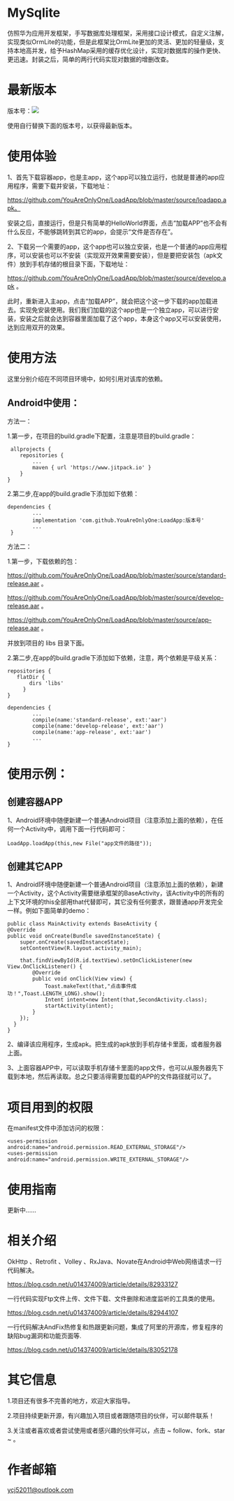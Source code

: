 # MySqlite
仿照华为应用开发框架，手写数据库处理框架，采用接口设计模式，自定义注解，实现类似OrmLite的功能，但是此框架比OrmLite更加的灵活、更加的轻量级，支持本地高并发，给予HashMap采用的缓存优化设计，实现对数据库的操作更快、更迅速。封装之后，简单的两行代码实现对数据的增删改查。


# 最新版本

版本号：[![](https://www.jitpack.io/v/YouAreOnlyOne/LoadApp.svg)](https://www.jitpack.io/#YouAreOnlyOne/LoadApp)

使用自行替换下面的版本号，以获得最新版本。

# 使用体验

1、首先下载容器app，也是主app，这个app可以独立运行，也就是普通的app应用程序，需要下载并安装，下载地址：

https://github.com/YouAreOnlyOne/LoadApp/blob/master/source/loadapp.apk。
    
安装之后，直接运行，但是只有简单的HelloWorld界面，点击“加载APP”也不会有什么反应，不能够跳转到其它的app，会提示“文件是否存在”。

2、下载另一个需要的app，这个app也可以独立安装，也是一个普通的app应用程序，可以安装也可以不安装（实现双开效果需要安装），但是要把安装包（apk文件）放到手机存储的根目录下面，下载地址：

https://github.com/YouAreOnlyOne/LoadApp/blob/master/source/develop.apk 。
    
此时，重新进入主app，点击“加载APP”，就会把这个这一步下载的app加载进去。实现免安装使用。我们我们加载的这个app也是一个独立app，可以进行安装，安装之后就会达到容器里面加载了这个app，本身这个app又可以安装使用，达到应用双开的效果。
    

# 使用方法

这里分别介绍在不同项目环境中，如何引用对该库的依赖。

## Android中使用：

方法一：

1.第一步，在项目的build.gradle下配置，注意是项目的build.gradle：

     allprojects {
		repositories {
			...
			maven { url 'https://www.jitpack.io' }
		}
	}
    
    
2.第二步,在app的build.gradle下添加如下依赖：

    dependencies {
            ...
            implementation 'com.github.YouAreOnlyOne:LoadApp:版本号'
            ...
     }
    
    
方法二：
    
 1.第一步，下载依赖的包：
 
https://github.com/YouAreOnlyOne/LoadApp/blob/master/source/standard-release.aar 。

https://github.com/YouAreOnlyOne/LoadApp/blob/master/source/develop-release.aar 。

https://github.com/YouAreOnlyOne/LoadApp/blob/master/source/app-release.aar 。
    
并放到项目的 libs 目录下面。
    
 2.第二步,在app的build.gradle下添加如下依赖，注意，两个依赖是平级关系：
    
    repositories {
       flatDir {
           dirs 'libs'
         }
    }
    
    dependencies {
            ...
            compile(name:'standard-release', ext:'aar')
            compile(name:'develop-release', ext:'aar')
            compile(name:'app-release', ext:'aar')
            ...
    }
 

	
# 使用示例：

## 创建容器APP

1、Android环境中随便新建一个普通Android项目（注意添加上面的依赖），在任何一个Activity中，调用下面一行代码即可：

    LoadApp.loadApp(this,new File("app文件的路径"));


## 创建其它APP

1、Android环境中随便新建一个普通Android项目（注意添加上面的依赖），新建一个Activity，这个Activity需要继承框架的BaseActivity，该Activity中的所有的上下文环境的this全部用that代替即可，其它没有任何要求，跟普通app开发完全一样。例如下面简单的demo：

	public class MainActivity extends BaseActivity {
    @Override
    public void onCreate(Bundle savedInstanceState) {
        super.onCreate(savedInstanceState);
        setContentView(R.layout.activity_main);

        that.findViewById(R.id.textView).setOnClickListener(new View.OnClickListener() {
            @Override
            public void onClick(View view) {
                Toast.makeText(that,"点击事件成功！",Toast.LENGTH_LONG).show();
                Intent intent=new Intent(that,SecondActivity.class);
                startActivity(intent);
            }
        });
      }
    }
    
2、编译该应用程序，生成apk。把生成的apk放到手机存储卡里面，或者服务器上面。

3、上面容器APP中，可以读取手机存储卡里面的app文件，也可以从服务器先下载到本地，然后再读取。总之只要活得需要加载的APP的文件路径就可以了。
	
	




 
 
# 项目用到的权限

  在manifest文件中添加访问的权限：
 

    <uses-permission android:name="android.permission.READ_EXTERNAL_STORAGE"/>
    <uses-permission android:name="android.permission.WRITE_EXTERNAL_STORAGE"/>

   

 
# 使用指南
 
 更新中……
 
# 相关介绍


OkHttp 、Retrofit 、Volley 、RxJava、Novate在Android中Web网络请求一行代码解决。

https://blog.csdn.net/u014374009/article/details/82933127

一行代码实现Ftp文件上传、文件下载、文件删除和进度监听的工具类的使用。

https://blog.csdn.net/u014374009/article/details/82944107

一行代码解决AndFix热修复和热跟更新问题，集成了阿里的开源库，修复程序的缺陷bug漏洞和功能页面等.

https://blog.csdn.net/u014374009/article/details/83052178




# 其它信息

1.项目还有很多不完善的地方，欢迎大家指导。

2.项目持续更新开源，有兴趣加入项目或者跟随项目的伙伴，可以邮件联系！ 

3.关注或者喜欢或者尝试使用或者感兴趣的伙伴可以，点击 ~ follow、fork、star ~ 。

# 作者邮箱

ycj52011@outlook.com


